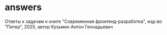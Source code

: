 # answers
Ответы к задачам к книге "Современная фронтенд-разработка", изд-во "Питер", 2025, автор Кузьмин Антон Геннадьевич
